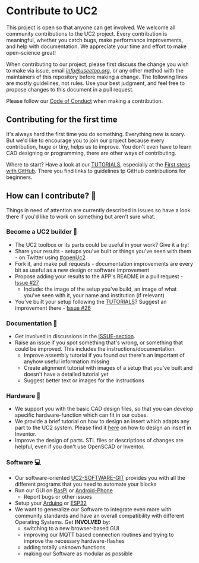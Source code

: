 # Contribute to UC2

This project is open so that anyone can get involved. We welcome all community contributions to the UC2 project. Every contribution is meaningful, whether you catch bugs, make performance improvements, and help with documentation. We appreciate your time and effort to make open-science great!

When contributing to our project, please first discuss the change you wish to make via issue, email *info@useetoo.org*, or any other method with the maintainers of this repository before making a change. The following lines are mostly guidelines, not rules. Use your best judgment, and feel free to propose changes to this document in a pull request.

Please follow our [Code of Conduct](./CODE_OF_CONDUCT.md) when making a contribution.

## Contributing for the first time
It's always hard the first time you do something. Everything new is scary. But we'd like to encourage you to join our project because every contribution, huge or tiny, helps us to improve. You don't even have to learn CAD designing or programming, there are other ways of contributing.

Where to start? Have a look at our [TUTORIALS](./TUTORIALS), especially at the [First steps with GitHub](./TUTORIALS#github). There you find links to guidelines tp GitHub contributions for beginners.

## How can I contribute? :muscle:
Things in need of attention are currently described in issues so have a look there if you'd like to work on something but aren't sure what.

### Become a UC2 builder :construction_worker:
* The UC2 toolbox or its parts could be useful in your work? Give it a try!
* Share your results - setups you've built or things you've seen with them - on Twitter using [#openUc2](https://twitter.com/search?q=%23openUc2&src=typed_query)
* Fork it, and make pull requests - documentation improvements are every bit as useful as a new design or software improvement
* Propose adding your results to the APP's README in a pull request - [Issue #27](https://github.com/bionanoimaging/UC2-GIT/issues/27)
  * Include: the image of the setup you've build, an image of what you've seen with it, your name and institution (if relevant)
* You've built your setup following the [TUTORIALS](./TUTORIALS)? Suggest an improvement there - [Issue #26](https://github.com/bionanoimaging/UC2-GIT/issues/26)

### Documentation :pencil:
* Get involved in discussions in the [ISSUE-section](https://github.com/bionanoimaging/UC2-GIT/issues).
* Raise an issue if you spot something that's wrong, or something that could be improved. This includes the instructions/documentation.
  * Improve assembly tutorial if you found out there's an important of anyhow useful information missing
  * Create alignment tutorial with images of a setup that you've built and doesn't have a detailed tutorial yet
  * Suggest better text or images for the instructions

### Hardware :hammer:
* We support you with the basic CAD design files, so that you can develop specific hardware-function which can fit in our cubes.
* We provide a brief tutorial on how to design an insert which adapts any part to the UC2 system. Please find it [here](./CAD/ASSEMBLY_CUBE_Base_v2/#tutorial-on-how-to-design-an-insert-in-inventor) on how to design an insert in Inventor.
* Improve the design of parts. STL files or descriptions of changes are helpful, even if you don't use OpenSCAD or Inventor.

### Software :computer:
* Our software-oriented [UC2-SOFTWARE-GIT](https://github.com/bionanoimaging/UC2-Software-GIT) provides you with all the different programs that you need to automate your blocks
* Run our GUI on [RasPi](https://github.com/bionanoimaging/UC2-Software-GIT/tree/master/GUI/RASPBERRY_PI/RASPIapp_py3) or [Android-Phone](https://github.com/bionanoimaging/UC2-Software-GIT/tree/master/GUI/Android/UC2-TheBox)
  * Report bugs or other issues
* Setup your [Arduino](https://github.com/bionanoimaging/UC2-Software-GIT/tree/master/HARDWARE_CONTROL/ARDUINO) or [ESP32](https://github.com/bionanoimaging/UC2-Software-GIT/tree/master/HARDWARE_CONTROL/ESP32)
* We want to generalize our Software to integrate even more with community standards and have an overall compatibility with different Operating Systems. Get **INVOLVED** by:
  * switching to a new browser-based GUI
  * improving our MQTT based connection routines and trying to improve the necessary hardware-flashes
  * adding totally unknown functions
  * making our Software as modular as possible
